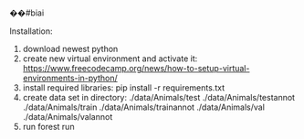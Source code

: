 ��# b i a i 
 
 


Installation:
1. download newest python
2. create new virtual environment and activate it: https://www.freecodecamp.org/news/how-to-setup-virtual-environments-in-python/
3. install required libraries: 
pip install -r requirements.txt
4. create data set in directory: ./data/Animals/test ./data/Animals/testannot ./data/Animals/train ./data/Animals/trainannot ./data/Animals/val ./data/Animals/valannot
5. run forest run

